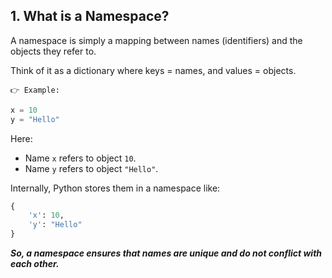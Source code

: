 ## 1. What is a Namespace?

A namespace is simply a mapping between names (identifiers) and the objects they refer to.

Think of it as a dictionary where keys = names, and values = objects.

`👉 Example:`
```python
x = 10
y = "Hello"

```
Here:

- Name `x` refers to object  `10`.
- Name `y` refers to object `"Hello"`.

Internally, Python stores them in a namespace like:
```python
{
    'x': 10,
    'y': "Hello"
}

```
***So, a namespace ensures that names are unique and do not conflict with each other.***